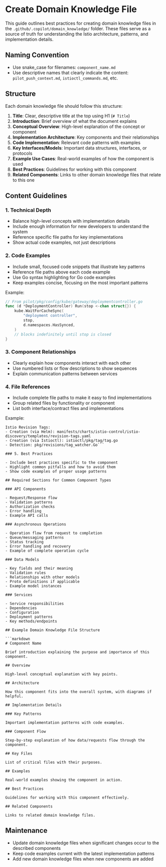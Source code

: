 # Create Domain Knowledge File

This guide outlines best practices for creating domain knowledge files in the `.github/.copilot/domain_knowledge/` folder. These files serve as a source of truth for understanding the Istio architecture, patterns, and implementation details.

## Naming Convention

- Use snake_case for filenames: `component_name.md`
- Use descriptive names that clearly indicate the content: `pilot_push_context.md`, `istioctl_commands.md`, etc.

## Structure

Each domain knowledge file should follow this structure:

1. **Title**: Clear, descriptive title at the top using H1 (`# Title`)
2. **Introduction**: Brief overview of what the document explains
3. **Conceptual Overview**: High-level explanation of the concept or component
4. **Implementation Architecture**: Key components and their relationships
5. **Code Implementation**: Relevant code patterns with examples
6. **Key Interfaces/Models**: Important data structures, interfaces, or protocols
7. **Example Use Cases**: Real-world examples of how the component is used
8. **Best Practices**: Guidelines for working with this component
9. **Related Components**: Links to other domain knowledge files that relate to this one

## Content Guidelines

### 1. Technical Depth

- Balance high-level concepts with implementation details
- Include enough information for new developers to understand the system
- Reference specific file paths for key implementations
- Show actual code examples, not just descriptions

### 2. Code Examples

- Include small, focused code snippets that illustrate key patterns
- Reference file paths above each code example
- Use Go syntax highlighting for Go code examples
- Keep examples concise, focusing on the most important patterns

Example:
```go
// From pilot/pkg/config/kube/gateway/deploymentcontroller.go
func (d *DeploymentController) Run(stop <-chan struct{}) {
	kube.WaitForCacheSync(
		"deployment controller",
		stop,
		d.namespaces.HasSynced,
    )
    // blocks indefinitely until stop is closed
}
```

### 3. Component Relationships

- Clearly explain how components interact with each other
- Use numbered lists or flow descriptions to show sequences
- Explain communication patterns between services

### 4. File References

- Include complete file paths to make it easy to find implementations
- Group related files by functionality or component
- List both interface/contract files and implementations

Example:
```
Istio Revision Tags:
- Creation (via Helm): manifests/charts/istio-control/istio-discovery/templates/revision-tags.yaml
- Creation (via Istioctl): istioctl/pkg/tag/tag.go
- Detection: pkg/revisions/tag_watcher.Go```

### 5. Best Practices

- Include best practices specific to the component
- Highlight common pitfalls and how to avoid them
- Show code examples of proper usage patterns

## Required Sections for Common Component Types

### API Components

- Request/Response flow
- Validation patterns
- Authorization checks
- Error handling
- Example API calls

### Asynchronous Operations

- Operation flow from request to completion
- Queue/messaging patterns
- Status tracking
- Error handling and recovery
- Example of complete operation cycle

### Data Models

- Key fields and their meaning
- Validation rules
- Relationships with other models
- Proto definitions if applicable
- Example model instances

### Services

- Service responsibilities
- Dependencies
- Configuration
- Deployment patterns
- Key methods/endpoints

## Example Domain Knowledge File Structure

```markdown
# Component Name

Brief introduction explaining the purpose and importance of this component.

## Overview

High-level conceptual explanation with key points.

## Architecture

How this component fits into the overall system, with diagrams if helpful.

## Implementation Details

### Key Patterns

Important implementation patterns with code examples.

### Component Flow

Step-by-step explanation of how data/requests flow through the component.

## Key Files

List of critical files with their purposes.

## Examples

Real-world examples showing the component in action.

## Best Practices

Guidelines for working with this component effectively.

## Related Components

Links to related domain knowledge files.
```

## Maintenance

- Update domain knowledge files when significant changes occur to the described components
- Keep code examples current with the latest implementation patterns
- Add new domain knowledge files when new components are added

